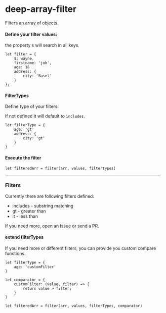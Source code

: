 # deep-array-filter
Filters an array of objects.

#### Define your filter values:
the property `$` will search in all keys.
```
let filter = {
    $: wayne,
    firstname: 'joh',
    age: 18
    address: {
        city: 'Basel'
    }
};
```

#### FilterTypes
Define type of your filters:

If not defined it will default to `includes`.
```
let filterType = {
    age: 'gt'
    address: { 
        city: 'gt' 
    }
}
```

#### Execute the filter
```
let filteredArr = filter(arr, values, filterTypes)
```

<hr>

### Filters
Currently there are following filters defined:
- includes - substring matching
- gt - greater than
- lt - less than

If you need more, open an Issue or send a PR.

#### extend filterTypes
If you need more or different filters, you can provide you custom compare functions.
```
let filterType = {
    age: 'customFilter'
}

let comparator = {
    customFilter: (value, filter) => {
        return value > filter;
    }
}

let filteredArr = filter(arr, values, filterTypes, comparator)
```
